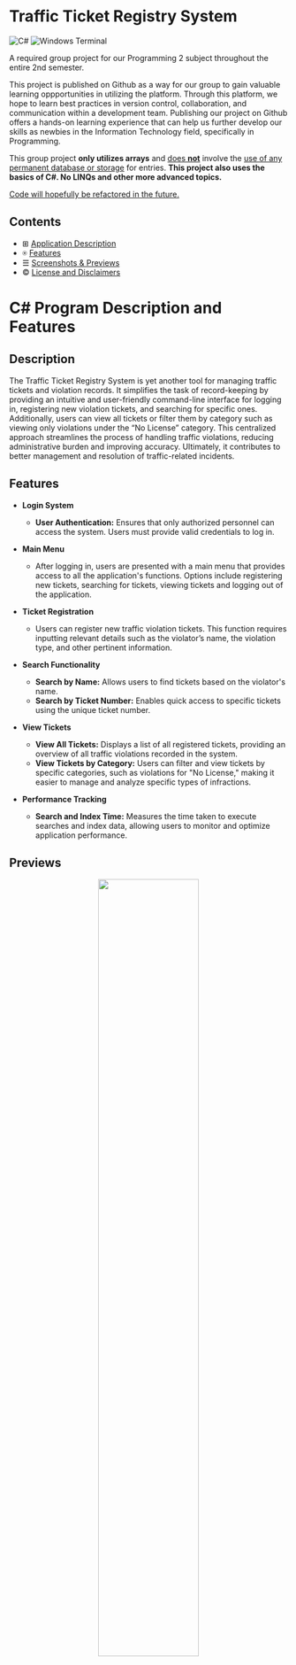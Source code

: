# Traffic Ticket Registry System
![C#](https://img.shields.io/badge/c%23-%23239120.svg?style=for-the-badge&logo=csharp&logoColor=white) ![Windows Terminal](https://img.shields.io/badge/Windows%20Terminal-%234D4D4D.svg?style=for-the-badge&logo=windows-terminal&logoColor=white)

A required group project for our Programming 2 subject throughout the entire 2nd semester.

This project is published on Github as a way for our group to gain valuable learning oppportunities in utilizing the platform. 
Through this platform, we hope to learn best practices in version control, collaboration, and communication within a development team.
Publishing our project on Github offers a hands-on learning experience that can help us further develop our skills as newbies in 
the Information Technology field, specifically in Programming.

This group project <b>only utilizes arrays</b> and <ins>does <b>not</b></ins> involve the <ins>use of any permanent database or storage</ins> for entries.
**This project also uses the basics of C#. No LINQs and other more advanced topics.**

<ins> Code will hopefully be refactored in the future. </ins>

## Contents
- ⊞ [Application Description](https://github.com/derkandre/Traffic-Ticket-Registry-System/edit/main/README.md#description)
- ⍟ [Features](https://github.com/derkandre/Traffic-Ticket-Registry-System/edit/main/README.md#features)
- ☰ [Screenshots & Previews](https://github.com/derkandre/Traffic-Ticket-Registry-System/edit/main/README.md#previews)
- © [License and Disclaimers](https://github.com/derkandre/Traffic-Ticket-Registry-System/edit/main/README.md#disclaimer-and-license)


# C# Program Description and Features
## Description
The Traffic Ticket Registry System is yet another tool for managing traffic tickets and violation records. It simplifies the task of record-keeping by providing an intuitive and user-friendly command-line interface for logging in, registering new violation tickets, and searching for specific ones. Additionally, users can view all tickets or filter them by category such as viewing only violations under the “No License” category. This centralized approach streamlines the process of handling traffic violations, reducing administrative burden and improving accuracy. Ultimately, it contributes to better management and resolution of traffic-related incidents.

## Features
- **Login System**
  - **User Authentication:** Ensures that only authorized personnel can access the system. Users must provide valid credentials to log in.
    
- **Main Menu**
  - After logging in, users are presented with a main menu that provides access to all the application's functions. Options include registering new tickets, searching for tickets, viewing tickets and logging out of the application.
- **Ticket Registration**
  - Users can register new traffic violation tickets. This function requires inputting relevant details such as the violator’s name, the violation type, and other pertinent information.
- **Search Functionality**
  - **Search by Name:** Allows users to find tickets based on the violator's name.
  - **Search by Ticket Number:** Enables quick access to specific tickets using the unique ticket number.
- **View Tickets**
  - **View All Tickets:** Displays a list of all registered tickets, providing an overview of all traffic violations recorded in the system.
  - **View Tickets by Category:** Users can filter and view tickets by specific categories, such as violations for "No License," making it easier to manage and analyze specific types of infractions.
- **Performance Tracking**
  - **Search and Index Time:** Measures the time taken to execute searches and index data, allowing users to monitor and optimize application performance.

## Previews
<div align="center">
  <img src="https://github.com/derkandre/Traffic-Ticket-Registry-System/assets/67269555/2bd15f46-666d-4e62-8399-982662bbb8c6" style="width: 60%"> 
  <h4>Login Page</h4>
  <img src="https://github.com/derkandre/Traffic-Ticket-Registry-System/assets/67269555/dadca220-4dcd-4291-8c1f-8e599f860e1a" style="width: 60%">
  <h4>Main Menu</h4>
  <img src="https://github.com/derkandre/Traffic-Ticket-Registry-System/assets/67269555/e7b775e5-9ae9-4d7a-84a0-8b2cc22608fd" style="width: 60%">
  <h4>Ticket Records Summary</h4>
</div>

## Disclaimer and License
#### $\color{#D29922}\textsf{\&#x26A0;\kern{0.2cm}\normalsize  IMPORTANT:}$ 

>[!Warning]
> This is merely a school project. Releases, commits, and other related activities are for <b>educational purposes only</b>. Not for actual use or distribution in real-world scenarios. Downloading and using this software and/or its source code is subject to our [LICENSE](https://github.com/derkandre/ttrs/blob/main/LICENSE.md).

> [!Important]
> If you're considering using or integrating this software into your project, remember to keep the copyright notice and follow the terms of the ISC License. Please review the license before proceeding. Thank you.

#### $\color{green}\textsf{\&#xa9;\kern{0.2cm}\normalsize  LICENSE:}$ 
[![License: ISC](https://img.shields.io/badge/License-ISC-blue.svg)](https://github.com/derkandre/ttrs/blob/main/LICENSE.md)

> ISC License
> 
> Copyright (c) 2024 Derick Andre, Gabriel Federick and Joseph Lindell
> 
> Permission to use, copy, modify, and/or distribute this software for any purpose with or without fee is hereby granted, provided that the above copyright notice and this permission notice appear in all copies.
> 
> THE SOFTWARE IS PROVIDED "AS IS" AND THE AUTHORS DISCLAIMS ALL WARRANTIES WITH REGARD TO THIS SOFTWARE INCLUDING ALL IMPLIED WARRANTIES OF MERCHANTABILITY AND FITNESS. IN NO EVENT SHALL THE AUTHORS BE LIABLE FOR ANY SPECIAL, DIRECT, INDIRECT, OR CONSEQUENTIAL DAMAGES OR ANY DAMAGES WHATSOEVER RESULTING FROM LOSS OF USE, DATA OR PROFITS, WHETHER IN AN ACTION OF CONTRACT, NEGLIGENCE OR OTHER TORTIOUS ACTION, ARISING OUT OF OR IN CONNECTION WITH THE USE OR PERFORMANCE OF THIS SOFTWARE.
> 
> https://github.com/derkandre/Traffic-Ticket-Registry-System?tab=ISC-1-ov-file 
